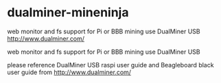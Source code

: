 dualminer-mineninja
===================

web monitor  and fs support for Pi or BBB  mining use DualMiner USB  http://www.dualminer.com/  


web monitor and fs support for Pi or BBB  mining use DualMiner USB 

please reference DualMiner USB raspi user guide and Beagleboard black user guide from http://www.dualminer.com/

